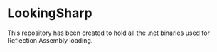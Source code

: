# LookingSharp
This repository has been created to hold all the .net binaries used for Reflection Assembly loading.
